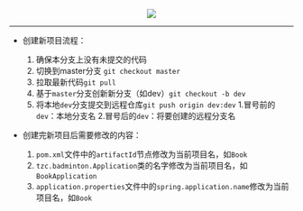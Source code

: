 <p align="center">
    <a href="https://github.com/Planeswalker23/Windfall" target="_blank">
        <img src="https://img-blog.csdnimg.cn/20191031212931584.png" width=""/>
    </a>
</p>

---
- 创建新项目流程：
    1. 确保本分支上没有未提交的代码
    2. 切换到master分支 `git checkout master`
    3. 拉取最新代码`git pull`
    4. 基于`master`分支创新新分支（如dev）`git checkout -b dev`
    5. 将本地`dev`分支提交到远程仓库`git push origin dev:dev`
        1.冒号前的`dev`：本地分支名
        2.冒号后的`dev`：将要创建的远程分支名
        
- 创建完新项目后需要修改的内容：
    1. `pom.xml`文件中的`artifactId`节点修改为当前项目名，如`Book`
    2. `tzc.badminton.Application`类的名字修改为当前项目名，如`BookApplication`
    3. `application.properties`文件中的`spring.application.name`修改为当前项目名，如`Book`
